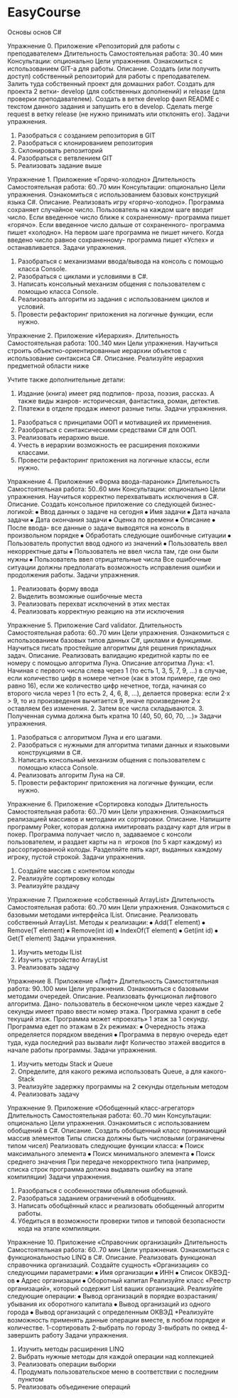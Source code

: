 # EasyCourse
Основы основ C#

Упражнение 0.
Приложение «Репозиторий для работы с преподавателем»
Длительность
Самостоятельная работа: 30..40 мин
Консультации: опционально
Цели упражнения.
Ознакомиться с использованием GIT-а для работы.
Описание.
Создать (или получить доступ) собственный репозиторий для работы с преподавателем.
Залить туда собственный проект для домашних работ.
Создать для проекта 2 ветки- develop (для собственных дополнений) и release (для проверки преподавателем).
Создать в ветке develop фаил README с текстом данного задания и запушить его в develop.
Сделать merge request в ветку release (не нужно принимать или отклонять его).
Задачи упражнения.
1.	Разобраться с созданием репозитория в GIT
2.	Разобраться с клонированием репозитория
3.	Склонировать репозиторий
4.	Разобраться с ветвлением GIT
5.	Реализовать задание выше

Упражнение 1.
Приложение «Горячо-холодно»
Длительность
Самостоятельная работа: 60..70 мин
Консультации: опционально
Цели упражнения.
Ознакомиться с использованием базовых конструкций языка С#.
Описание.
Реализовать игру «горячо-холодно».
Программа сохраняет случайное число.
Пользователь на каждом шаге вводит число.
Если введенное число ближе к сохраненному- программа пишет «горячо».
Если введенное число дальше от сохраненного- программа пишет «холодно».
На первом шаге программа не пишет ничего.
Когда введено число равное сохраненному- программа пишет «Успех» и останавливается. 
Задачи упражнения.
1.	Разобраться с механизмами ввода/вывода на консоль с помощью класса Console.
2.	Разобраться с циклами и условиями в С#.
3.	Написать консольный механизм общения с пользователем с помощью класса Console.
4.	Реализовать алгоритм из задания с использованием циклов и условий.
5.	Провести рефакторинг приложения на логичные функции, если нужно.

Упражнение 2.
Приложение «Иерархия».
Длительность
Самостоятельная работа: 100..140 мин
Цели упражнения.
Научиться строить объектно-ориентированные иерархии объектов с использование синтаксиса C#.
Описание.
Реализуйте иерархия предметной области ниже
 
Учтите также дополнительные детали:
1)	Издание (книга) имеет ряд подпипов- проза, поэзия, рассказ. А также виды жанров- историческая, фантастика, роман, детектив.
2)	Платежи в отделе продаж имеют разные типы.
Задачи упражнения.
1.	Разобраться с принципами ООП и мотивацией их применения.
2.	Разобраться с синтаксическими средствами C# для ООП.
3.	Реализовать иерархию выше.
4.	Учесть в иерархии возможность ее расширения похожими классами.
5.	Провести рефакторинг приложения на логичные классы, если нужно.

Упражнение 4.
Приложение «Форма ввода-параноик»
Длительность
Самостоятельная работа: 50..60 мин
Консультации: опционально
Цели упражнения.
Научиться корректно перехватывать исключения в C#.
Описание.
Создать консольное приложение со следующей бизнес-логикой:
⦁	Ввод данных о задаче на сегодня
⦁	Имя задачи
⦁	Дата начала задачи
⦁	Дата окончания задачи
⦁	Оценка по времени
⦁	Описание
⦁	После ввода- все данные о задаче выводятся на консоль в произвольном порядке
⦁	Обработать следующие ошибочные ситуации
⦁	Пользователь пропустил ввод одного из значений
⦁	Пользователь ввел некорректные даты
⦁	Пользователь не ввел числа там, где они были нужны
⦁	Пользователь ввел отрицательные числа
Все ошибочные ситуации должны предполагать возможность исправления ошибки и продолжения работы.
Задачи упражнения.
1.	Реализовать форму ввода
2.	Выделить возможные ошибочные места
3.	Реализовать перехват исключений в этих местах
4.	Реализовать корректную реакцию на эти исключения

Упражнение 5.
Приложение Card validator.
Длительность
Самостоятельная работа: 60..70 мин
Цели упражнения.
Ознакомиться с использованием базовых типов данных C#, циклами и функциями. Научиться писать простейшие алгоритмы для решения прикладных задач.
Описание.
Реализовать валидацию кредитной карты по ее номеру с помощью алгоритма Луна. 
Описание алгоритма Луна:
«1. Начиная с первого числа слева через 1 (то есть 1, 3, 5, 7, 9, …) в случае, если количество цифр в номере четное (как в этом примере, где оно равно 16), если же количество цифр нечетное, тогда, начиная со второго числа через 1 (то есть 2, 4, 6, 8, …), делается проверка: если 2·x > 9, то из произведения вычитается 9, иначе произведение 2·x оставляем без изменения.
2. Затем все числа складываются.
3. Полученная сумма должна быть кратна 10 (40, 50, 60, 70, …)»
Задачи упражнения.
1.	Разобраться с алгоритмом Луна и его шагами.
2.	Разобраться с нужными для алгоритма типами данных и языковыми конструкциями в C#.
3.	Написать консольный механизм общения с пользователем с помощью класса Console.
4.	Реализовать алгоритм Луна на C#.
5.	Провести рефакторинг приложения на логичные функции, если нужно.

Упражнение 6.
Приложение «Сортировка колоды»
Длительность
Самостоятельная работа: 60..70 мин
Цели упражнения.
Ознакомиться реализацией массивов и методами их сортировки.
Описание.
Напишите программу Poker, которая должна имитировать раздачу карт для игры в покер. Программа получает число n, задаваемое с консоли пользователем, и раздает карты на n  игроков (по 5 карт каждому) из рассортированной колоды. Разделяйте пять карт, выданных каждому игроку, пустой строкой.
Задачи упражнения.
1.	Создайте массив с контентом колоды
2.	Реализуйте сортировку колоды
3.	Реализуйте раздачу

Упражнение 7.
Приложение «собственный ArrayList»
Длительность
Самостоятельная работа: 60..70 мин
Цели упражнения.
Ознакомиться с базовыми методами интерфейса IList.
Описание.
Реализовать собственный ArrayList.
Методы к реализации:
⦁	Add(T element)
⦁	Remove(T element)
⦁	Remove(int id)
⦁	IndexOf(T element)
⦁	Get(int id)
⦁	Get(T element)
Задачи упражнения.
1.	Изучить методы IList
2.	Изучить устройство ArrayList
3.	Реализовать задачу

Упражнение 8.
Приложение «Лифт»
Длительность
Самостоятельная работа: 90..100 мин
Цели упражнения.
Ознакомиться с базовыми методами очередей.
Описание.
Реализовать функционал лифтового алгоритма.
Дано- пользователь в бесконечном цикле через каждые 2 секунды имеет право ввести номер этажа. Программа хранит в себе текущий этаж. Программа может «проехать» 1 этаж за 1 секунду. Программа едет по этажам в 2х режимах:
⦁	Очередность этажа определяется порядком введения 
⦁	Программа в первую очередь едет туда, куда последний раз вызвали лифт 
Количество этажей вводится в начале работы программы.
Задачи упражнения.
1.	Изучить методы Stack и Queue
2.	Определите, для какого режима использовать Queue, а для какого- Stack
3.	Реализуйте задержку программы на 2 секунды отдельным методом
4.	Реализовать задачу

Упражнение 9.
Приложение «Обобщенный класс-агрегатор»
Длительность
Самостоятельная работа: 60..70 мин
Консультации: опционально
Цели упражнения.
Ознакомиться с использованием обобщений  в  C#.
Описание.
Создать обобщенный класс принимающий массив элементов
Типы списка должны быть числовыми (ограничены типом чисел)
Реализовать следующие функции класса:
⦁	Поиск максимального элемента 
⦁	Поиск минимального элемента
⦁	Поиск среднего значения
При передаче некорректного типа (например, списка строк программа должна выдавать ошибку на этапе компиляции)
Задачи упражнения.
1.	Разобраться с особенностями объявления обобщений.
2.	Разобраться заданием ограничений в обобщениях.
3.	Написать обобщённый класс и реализовать обобщенный алгоритм работы.
4.	Убедиться в возможности проверки типов и типовой безопасности кода на этапе компиляции.

Упражнение 10.
Приложение «Справочник организаций»
Длительность
Самостоятельная работа: 60..70 мин
Цели упражнения.
Ознакомиться с функциональностью LINQ в C#.
Описание.
Реализовать функционал справочника организаций.
Создайте сущность «Организация» со следующими параметрами:
⦁	Имя организации
⦁	ИНН
⦁	Список ОКВЭД-ов
⦁	Адрес организации
⦁	Оборотный капитал
Реализуйте класс «Реестр организаций», который содержит List ваших организаций.
Реализуйте следующие операции:
⦁	Вывод организаций в порядке возрастания/убывания их оборотного капитала
⦁	Вывод организаций из одного города
⦁	Вывод организаций с определенным ОКВЭД
*Реализуйте возможность применять данные операции вместе, в любом порядке и количестве.
1-сортировать
2-выбрать по городу
3-выбрать по оквед
4- завершить работу
Задачи упражнения.
1.	Изучить методы расширения LINQ
2.	Выбрать нужные методы для каждой операции над коллекцией
3.	Реализовать операции выборки
4.	Продумать пользовательское меню в соответствии с последним пунктом
5.	Реализовать объединение операций


